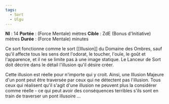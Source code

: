 ```yaml
---
tags:
  - Sort
  - Ulgu
---
```

**NI** : 14
**Portée** : (Force Mentale) mètres
**Cible** : ZdE (Bonus d'Initiative) mètres
**Durée** : (Force Mentale) minutes

Ce sort fonctionne comme le sort [[Illusion]] du Domaine des Ombres, sauf qu'il affecte tous les sens dont l'odorat, le toucher, l'ouïe, le goût et l'apparence, et il ne se limite pas à une image statique. Le Lanceur de Sort doit décrire dans le détail l'illusion qu'il désire créer.

Cette illusion est réelle pour n'importe qui y croit. Ainsi, une Illusion Majeure d'un pont peut être traversée par ceux qui ne détectent pas l'illusion. Tous ceux qui réalisent qu'il s'agit d'une illusion ne peuvent plus la considérer comme réelle - ce qui peut avoir des conséquences terribles s'ils sont en train de traverser un pont illusoire ...